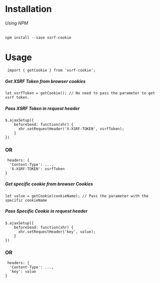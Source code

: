 
# Installation

###### Using NPM 

``` npm install --save xsrf-cookie ```

# Usage

``` import { getCookie } from 'xsrf-cookie';```

##### Get XSRF Token from browser cookies

```
let xsrfToken = getCookie(); // No need to pass the parameter to get xsrf token.

```
##### Pass XSRF Token in request header

```
$.ajaxSetup({
    beforeSend: function(xhr) {
      xhr.setRequestHeader('X-XSRF-TOKEN', xsrfToken);
    }
})

```
### OR

```
 headers: {
  'Content-Type': ...,
  'X-XSRF-TOKEN': xsrfToken
}

```

##### Get specific cookie from browser Cookies

```
let value = getCookie(cookieName); // Pass the parameter with the specific cookieName

```

##### Pass Specific Cookie in request header

```
$.ajaxSetup({
    beforeSend: function(xhr) {
      xhr.setRequestHeader('key', value);
    }
})

```
### OR

```
 headers: {
  'Content-Type': ...,
  'key': value
}

```
